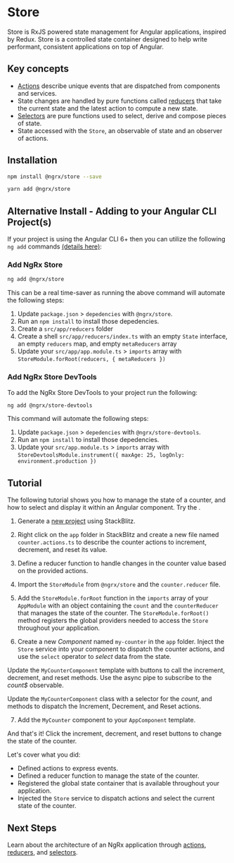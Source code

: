# Store

Store is RxJS powered state management for Angular applications, inspired by Redux. Store is a controlled state container designed to help write performant, consistent applications on top of Angular.

## Key concepts

- [Actions](guide/store/actions) describe unique events that are dispatched from components and services.
- State changes are handled by pure functions called [reducers](guide/store/reducers) that take the current state and the latest action to compute a new state.
- [Selectors](guide/store/selectors) are pure functions used to select, derive and compose pieces of state.
- State accessed with the `Store`, an observable of state and an observer of actions.

## Installation

```sh
npm install @ngrx/store --save
```

```sh
yarn add @ngrx/store
```

## Alternative Install - Adding to your Angular CLI Project(s)

If your project is using the Angular CLI 6+ then you can utilize the following `ng add` commands <a href="https://angular.io/cli/add" target="_blank">(details here)</a>:

### Add NgRx Store
```sh
ng add @ngrx/store
```

This can be a real time-saver as running the above command will automate the following steps: 

1. Update `package.json` > `depedencies` with `@ngrx/store`.
2. Run an `npm install` to install those depedencies. 
3. Create a `src/app/reducers` folder
4. Create a shell `src/app/reducers/index.ts` with an empty `State` interface, an empty `reducers` map, and empty `metaReducers` array
5. Update your `src/app/app.module.ts` > `imports` array with `StoreModule.forRoot(reducers, { metaReducers })`


### Add NgRx Store DevTools

To add the NgRx Store DevTools to your project run the following:

```sh
ng add @ngrx/store-devtools
```

This command will automate the following steps:

1. Update `package.json` > `depedencies` with `@ngrx/store-devtools`.
2. Run an `npm install` to install those depedencies. 
3. Update your `src/app.module.ts` > `imports` array with `StoreDevtoolsModule.instrument({ maxAge: 25, logOnly: environment.production })`

## Tutorial

The following tutorial shows you how to manage the state of a counter, and how to select and display it within an Angular component. Try the <live-example name="store" noDownload></live-example>.

1.  Generate a <a href="https://stackblitz.com/fork/ngrx-start" target="_blank">new project</a> using StackBlitz.

2.  Right click on the `app` folder in StackBlitz and create a new file named `counter.actions.ts` to describe the counter actions to increment, decrement, and reset its value.

<code-example header="src/app/counter.actions.ts" path="store/src/app/counter.actions.ts">
</code-example>

3.  Define a reducer function to handle changes in the counter value based on the provided actions.

<code-example header="src/app/counter.reducer.ts" path="store/src/app/counter.reducer.ts">
</code-example>

4.  Import the `StoreModule` from `@ngrx/store` and the `counter.reducer` file.

<code-example header="src/app/app.module.ts (imports)" path="store/src/app/app.module.ts" region="imports">
</code-example>

5.  Add the `StoreModule.forRoot` function in the `imports` array of your `AppModule` with an object containing the `count` and the `counterReducer` that manages the state of the counter. The `StoreModule.forRoot()` method registers the global providers needed to access the `Store` throughout your application.

<code-example header="src/app/app.module.ts (StoreModule)" path="store/src/app/app.module.1.ts">
</code-example>

6.  Create a new _Component_ named `my-counter` in the `app` folder. Inject the `Store` service into your component to dispatch the counter actions, and use the `select` operator to _select_ data from the state.

Update the `MyCounterComponent` template with buttons to call the increment, decrement, and reset methods. Use the async pipe to subscribe to the _count$_ observable.

<code-example header="src/app/my-counter/my-counter.component.html" path="store/src/app/my-counter/my-counter.component.html">
</code-example>

Update the `MyCounterComponent` class with a selector for the _count_, and methods to dispatch the Increment, Decrement, and Reset actions.

<code-example header="src/app/my-counter/my-counter.component.ts" path="store/src/app/my-counter/my-counter.component.ts">
</code-example>

7.  Add the `MyCounter` component to your `AppComponent` template.

<code-example header="src/app/app.component.html" path="store/src/app/app.component.html" region="counter">
</code-example>

And that's it! Click the increment, decrement, and reset buttons to change the state of the counter.

Let's cover what you did:

- Defined actions to express events.
- Defined a reducer function to manage the state of the counter.
- Registered the global state container that is available throughout your application.
- Injected the `Store` service to dispatch actions and select the current state of the counter.

## Next Steps

Learn about the architecture of an NgRx application through [actions](guide/store/actions), [reducers](guide/store/reducers), and [selectors](guide/store/selectors).
